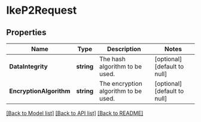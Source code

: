 # IkeP2Request

## Properties
Name | Type | Description | Notes
------------ | ------------- | ------------- | -------------
**DataIntegrity** | **string** | The hash algorithm to be used. | [optional] [default to null]
**EncryptionAlgorithm** | **string** | The encryption algorithm to be used. | [optional] [default to null]

[[Back to Model list]](../README.md#documentation-for-models) [[Back to API list]](../README.md#documentation-for-api-endpoints) [[Back to README]](../README.md)


